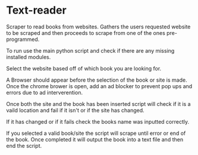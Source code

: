 # Text-reader

Scraper to read books from websites. Gathers the users requested website to be scraped and then proceeds to scrape from one of the ones pre-programmed.

To run use the main python script and check if there are any missing installed modules. 

Select the website based off of which book you are looking for.

A Browser should appear before the selection of the book or site is made.
Once the chrome brower is open, add an ad blocker to prevent pop ups and errors due to ad interverention.

Once both the site and the book has been inserted script will check if it is a vaild location and fail if it isn't or if the site has changed.

If it has changed or if it fails check the books name was inputted correctly.

If you selected a valid book/site the script will scrape until error or end of the book.
Once completed it will output the book into a text file and then end the script.
